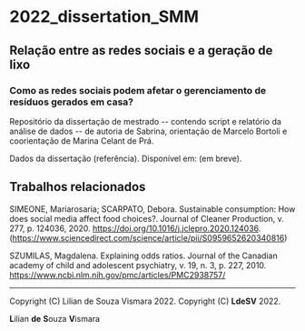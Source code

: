 # 2022_dissertation_SMM
## Relação entre as redes sociais e a geração de lixo
### Como as redes sociais podem afetar o gerenciamento de resíduos gerados em casa?

Repositório da dissertação de mestrado -- contendo script e relatório da análise de dados -- de autoria de Sabrina, orientação de Marcelo Bortoli e coorientação de Marina Celant de Prá. 

Dados da dissertação (referência). Disponível em: (em breve). 

## Trabalhos relacionados
SIMEONE, Mariarosaria; SCARPATO, Debora. Sustainable consumption: How does social media affect food choices?. Journal of Cleaner Production, v. 277, p. 124036, 2020. https://doi.org/10.1016/j.jclepro.2020.124036. 
(https://www.sciencedirect.com/science/article/pii/S0959652620340816)

SZUMILAS, Magdalena. Explaining odds ratios. Journal of the Canadian academy of child and adolescent psychiatry, v. 19, n. 3, p. 227, 2010. https://www.ncbi.nlm.nih.gov/pmc/articles/PMC2938757/

---

Copyright (C) Lilian de Souza Vismara 2022. 
Copyright (C) **LdeSV** 2022.

**L**ilian **de** **S**ouza **V**ismara 
